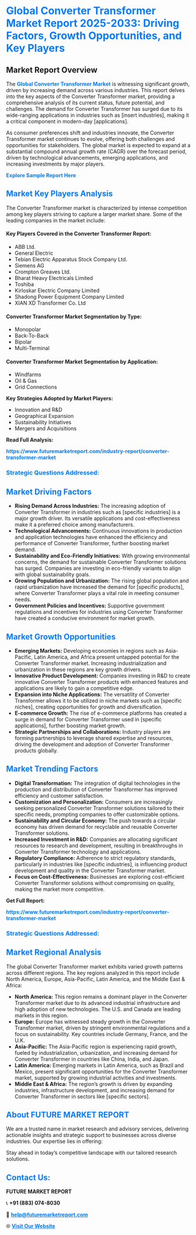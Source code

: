 <h1 style="color: #007BFF;">Global Converter Transformer Market Report 2025-2033: Driving Factors, Growth Opportunities, and Key Players</h1>

<section id="overview">
<h2>Market Report Overview</h2>
<p>The <a href="https://www.futuremarketreport.com/industry-report/converter-transformer-market" style="color: #007BFF; text-decoration: none;"><strong>Global Converter Transformer Market</strong></a> is witnessing significant growth, driven by increasing demand across various industries. This report delves into the key aspects of the Converter Transformer market, providing a comprehensive analysis of its current status, future potential, and challenges. The demand for Converter Transformer has surged due to its wide-ranging applications in industries such as [insert industries], making it a critical component in modern-day [applications].</p>
<p>As consumer preferences shift and industries innovate, the Converter Transformer market continues to evolve, offering both challenges and opportunities for stakeholders. The global market is expected to expand at a substantial compound annual growth rate (CAGR) over the forecast period, driven by technological advancements, emerging applications, and increasing investments by major players.</p>
</section>

<section id="overview">
<p><a href="https://www.futuremarketreport.com/request-sample/reportId=97540" style="color: #007BFF; text-decoration: none;"><strong>Explore Sample Report Here</strong></a></p>
</section>

<section id="key-players">
<h2 style="color: #007BFF;">Market Key Players Analysis</h2>
<p>The Converter Transformer market is characterized by intense competition among key players striving to capture a larger market share. Some of the leading companies in the market include:</p>
<h4>Key Players Covered in the Converter Transformer Report:</h4>
<ul><li>ABB Ltd.</li><li>General Electric</li><li>Tebian Electric Apparatus Stock Company Ltd.</li><li>Siemens AG</li><li>Crompton Greaves Ltd.</li><li>Bharat Heavy Electricals Limited</li><li>Toshiba</li><li>Kirloskar Electric Company Limited</li><li>Shadong Power Equipment Company Limited</li><li>XIAN XD Transformer Co. Ltd</li></ul>
<h4>Converter Transformer Market Segmentation by Type:</h4>
<ul><li>Monopolar</li><li>Back-To-Back</li><li>Bipolar</li><li>Multi-Terminal</li></ul>

<h4>Converter Transformer Market Segmentation by Application:</h4>
<ul><li>Windfarms</li><li>Oil &amp; Gas</li><li>Grid Connections</li></ul>
<p><strong>Key Strategies Adopted by Market Players:</strong></p>
<ul>
<li>Innovation and R&D</li>
<li>Geographical Expansion</li>
<li>Sustainability Initiatives</li>
<li>Mergers and Acquisitions</li>
</ul>
</section>

<section>
<p><strong>Read Full Analysis: </strong></p><a href="https://www.futuremarketreport.com/industry-report/converter-transformer-market" style="color: #007BFF; text-decoration: none;"><strong>https://www.futuremarketreport.com/industry-report/converter-transformer-market</strong></a>
<h3 style="color: #007BFF;">Strategic Questions Addressed:</h3>
</section>

<section id="driving-factors">
<h2 style="color: #007BFF;">Market Driving Factors</h2>
<ul>
<li><strong>Rising Demand Across Industries:</strong> The increasing adoption of Converter Transformer in industries such as [specific industries] is a major growth driver. Its versatile applications and cost-effectiveness make it a preferred choice among manufacturers.</li>
<li><strong>Technological Advancements:</strong> Continuous innovations in production and application technologies have enhanced the efficiency and performance of Converter Transformer, further boosting market demand.</li>
<li><strong>Sustainability and Eco-Friendly Initiatives:</strong> With growing environmental concerns, the demand for sustainable Converter Transformer solutions has surged. Companies are investing in eco-friendly variants to align with global sustainability goals.</li>
<li><strong>Growing Population and Urbanization:</strong> The rising global population and rapid urbanization have increased the demand for [specific products], where Converter Transformer plays a vital role in meeting consumer needs.</li>
<li><strong>Government Policies and Incentives:</strong> Supportive government regulations and incentives for industries using Converter Transformer have created a conducive environment for market growth.</li>
</ul>
</section>

<section id="growth-opportunities">
<h2 style="color: #007BFF;">Market Growth Opportunities</h2>
<ul>
<li><strong>Emerging Markets:</strong> Developing economies in regions such as Asia-Pacific, Latin America, and Africa present untapped potential for the Converter Transformer market. Increasing industrialization and urbanization in these regions are key growth drivers.</li>
<li><strong>Innovative Product Development:</strong> Companies investing in R&D to create innovative Converter Transformer products with enhanced features and applications are likely to gain a competitive edge.</li>
<li><strong>Expansion into Niche Applications:</strong> The versatility of Converter Transformer allows it to be utilized in niche markets such as [specific niches], creating opportunities for growth and diversification.</li>
<li><strong>E-commerce Growth:</strong> The rise of e-commerce platforms has created a surge in demand for Converter Transformer used in [specific applications], further boosting market growth.</li>
<li><strong>Strategic Partnerships and Collaborations:</strong> Industry players are forming partnerships to leverage shared expertise and resources, driving the development and adoption of Converter Transformer products globally.</li>
</ul>
</section>

<section id="trending-factors">
<h2 style="color: #007BFF;">Market Trending Factors</h2>
<ul>
<li><strong>Digital Transformation:</strong> The integration of digital technologies in the production and distribution of Converter Transformer has improved efficiency and customer satisfaction.</li>
<li><strong>Customization and Personalization:</strong> Consumers are increasingly seeking personalized Converter Transformer solutions tailored to their specific needs, prompting companies to offer customizable options.</li>
<li><strong>Sustainability and Circular Economy:</strong> The push towards a circular economy has driven demand for recyclable and reusable Converter Transformer solutions.</li>
<li><strong>Increased Investment in R&D:</strong> Companies are allocating significant resources to research and development, resulting in breakthroughs in Converter Transformer technology and applications.</li>
<li><strong>Regulatory Compliance:</strong> Adherence to strict regulatory standards, particularly in industries like [specific industries], is influencing product development and quality in the Converter Transformer market.</li>
<li><strong>Focus on Cost-Effectiveness:</strong> Businesses are exploring cost-efficient Converter Transformer solutions without compromising on quality, making the market more competitive.</li>
</ul>
</section>

<section>
<p><strong>Get Full Report: </strong></p><a href="https://www.futuremarketreport.com/industry-report/converter-transformer-market" style="color: #007BFF; text-decoration: none;"><strong>https://www.futuremarketreport.com/industry-report/converter-transformer-market</strong></a>
<h3 style="color: #007BFF;">Strategic Questions Addressed:</h3>
</section>


<section id="regional-analysis">
<h2 style="color: #007BFF;">Market Regional Analysis</h2>
<p>The global Converter Transformer market exhibits varied growth patterns across different regions. The key regions analyzed in this report include North America, Europe, Asia-Pacific, Latin America, and the Middle East & Africa:</p>
<ul>
<li><strong>North America:</strong> This region remains a dominant player in the Converter Transformer market due to its advanced industrial infrastructure and high adoption of new technologies. The U.S. and Canada are leading markets in this region.</li>
<li><strong>Europe:</strong> Europe has witnessed steady growth in the Converter Transformer market, driven by stringent environmental regulations and a focus on sustainability. Key countries include Germany, France, and the U.K.</li>
<li><strong>Asia-Pacific:</strong> The Asia-Pacific region is experiencing rapid growth, fueled by industrialization, urbanization, and increasing demand for Converter Transformer in countries like China, India, and Japan.</li>
<li><strong>Latin America:</strong> Emerging markets in Latin America, such as Brazil and Mexico, present significant opportunities for the Converter Transformer market, supported by growing industrial activities and investments.</li>
<li><strong>Middle East & Africa:</strong> The region’s growth is driven by expanding industries, infrastructure development, and increasing demand for Converter Transformer in sectors like [specific sectors].</li>
</ul>
</section>

<footer>
<h2 style="color: #007BFF;">About FUTURE MARKET REPORT</h2>
<p>We are a trusted name in market research and advisory services, delivering actionable insights and strategic support to businesses across diverse industries. Our expertise lies in offering:</p>

<p>Stay ahead in today’s competitive landscape with our tailored research solutions.</p>

<h2 style="color: #007BFF;">Contact Us:</h2>
<p><strong>FUTURE MARKET REPORT</strong></p>
<p>📞 <strong>+91 (883) 074-8030</strong></p>
<p>📧 <strong><a href="mailto:help@futuremarketreport.com" style="color: #007BFF;">help@futuremarketreport.com</a></strong></p>
<p>🌐 <strong><a href="https://www.futuremarketreport.com/" style="color: #007BFF;">Visit Our Website</a></strong></p>
</footer>